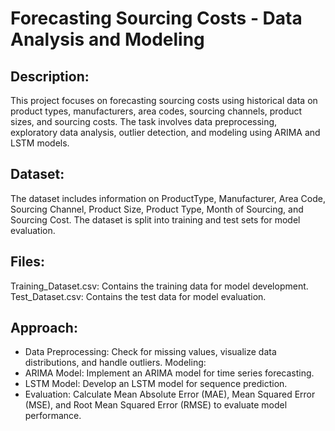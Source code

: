 # Forecasting Sourcing Costs - Data Analysis and Modeling

## Description:
This project focuses on forecasting sourcing costs using historical data on product types, manufacturers, area codes, sourcing channels, product sizes, and sourcing costs. The task involves data preprocessing, exploratory data analysis, outlier detection, and modeling using ARIMA and LSTM models.

## Dataset:
The dataset includes information on ProductType, Manufacturer, Area Code, Sourcing Channel, Product Size, Product Type, Month of Sourcing, and Sourcing Cost. The dataset is split into training and test sets for model evaluation.

## Files:
Training_Dataset.csv: Contains the training data for model development.
Test_Dataset.csv: Contains the test data for model evaluation.

## Approach:
* Data Preprocessing: Check for missing values, visualize data distributions, and handle outliers.
Modeling:
* ARIMA Model: Implement an ARIMA model for time series forecasting.
* LSTM Model: Develop an LSTM model for sequence prediction.
* Evaluation: Calculate Mean Absolute Error (MAE), Mean Squared Error (MSE), and Root Mean Squared Error (RMSE) to evaluate model performance.

